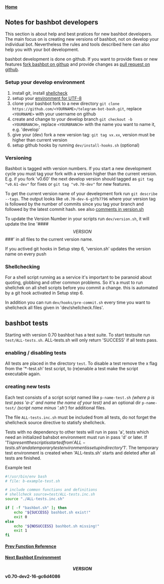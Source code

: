 #### [Home](../README.md)
## Notes for bashbot developers
This section is about help and best pratices for new bashbot developers. The main focus on is creating new versions of bashbot, not on develop your individual bot. Nevertheless the rules and tools described here can also help you with your bot development.

bashbot development is done on github. If you want to provide fixes or new features [fork bashbot on githup](https://help.github.com/en/articles/fork-a-repo) and provide changes as [pull request on github](https://help.github.com/en/articles/creating-a-pull-request).

### Setup your develop environment

1. install git, install [shellcheck](5_practice.md#Test-your-Bot-with-shellcheck)
2. setup your [environment for UTF-8](4_expert.md#Setting-up-your-Environment)
3. clone your bashbot fork to a new directory ```git clone https://github.com/<YOURNAME>/telegram-bot-bash.git```, replace ```<YOURNAME>``` with your username on github
4. create and change to your develop branch ```git checkout -b <YOURBRANCH>```, replace ```<YOURBRANCH>``` with the name you want to name it, e.g. 'develop'
5. give your (dev) fork a new version tag: ```git tag vx.xx```, version must be higher than current version
6. setup github hooks by running ```dev/install-hooks.sh``` (optional)

### Versioning

Bashbot is tagged with version numbers. If you start a new development cycle you must tag your fork with a version higher than the current version.
E.g. if you fork 'v0.60' the next develop version should tagged as ```git tag "v0.61-dev"``` for fixes or ```git tag "v0.70-dev"``` for new features.

To get the current version name of your develepment fork run ```git describe --tags```. The output looks like ```v0.70-dev-6-g3fb7796``` where your version tag is followed by the number of commits since you tag your branch and followed by the latest commit hash. see also [comments in version.sh](../dev/version.sh)

To update the Version Number in your scripts run ```dev/version.sh```, it will update the line '#### $$VERSION$$ ###' in all files to the current version name.

If you actived git hooks in Setup step 6, 'version.sh' updates the version name on every push

### Shellchecking

For a shell script running as a service it's important to be paranoid about quoting, globbing and other common problems. So it's a must to run shellchek on all shell scripts before you commit a change. this is automated by a git hook activated in Setup step 6.

In addition you can run ```dev/hooks/pre-commit.sh``` every time you want to shellcheck all files given in 'dev/shellcheck.files'.


## bashbot tests
Starting with version 0.70 bashbot has a test suite. To start testsuite run ```test/ALL-tests.sh```. ALL-tests.sh will only return 'SUCCESS' if all tests pass.

### enabling / disabling tests

All tests are placed in the directory  ```test```. To disable a test remove the x flag from the '*-test.sh' test script, to (re)enable
a test make the script executable again.


### creating new tests
Each test consists of a script script named like ```p-name-test.sh``` *(where p is test pass 'a-z' and name the name of your test)* and
an optional dir ```p-name-test/``` *(script name minus '.sh')* for additional files.

The file ```ALL-tests.inc.sh``` must be included from all tests, do not forget the shellcheck source directive to statisfy shellcheck.

Tests with no dependency to other tests will run in pass 'a', tests which need an initialized bahsbot environment must run in pass 'd' or later. 
If '$1' is present the script is started from 'ALL-tests.sh' and a temporary test environment is setup in directory '$1'.
The temporary test environment is created when 'ALL-tests.sh' starts and deleted after all tests are finished.

Example test
```bash
#!/usr/bin/env bash
# file: b-example-test.sh

# include common functions and definitions
# shellcheck source=test/ALL-tests.inc.sh
source "./ALL-tests.inc.sh"

if [ -f "bashbot.sh" ]; then
	echo "${SUCCESS} bashbot.sh exist!"
	exit 0
else
	echo "${NOSUCCESS} bashbot.sh missing!"
	exit 1
fi
```

#### [Prev Function Reference](6_function.md)
#### [Next Bashbot Environment](8_custom.md)

#### $$VERSION$$ v0.70-dev2-16-gc6d4086

